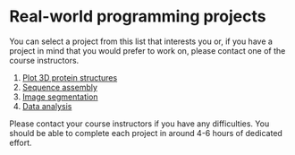 # Real-world programming projects

You can select a project from this list that interests you or, if you have a project in mind that you
would prefer to work on, please contact one of the course instructors.

1. [Plot 3D protein structures](https://github.com/vibbits/gentle-hands-on-python/blob/master/projects/3d_protein_structure.ipynb)
2. [Sequence assembly](https://github.com/vibbits/gentle-hands-on-python/blob/master/projects/sequence_assembly.ipynb)
3. [Image segmentation](https://github.com/vibbits/gentle-hands-on-python/blob/master/projects/image_segmentation.ipynb)
4. [Data analysis](https://github.com/vibbits/gentle-hands-on-python/blob/master/projects/data_analysis.ipynb)

Please contact your course instructors if you have any difficulties. You should be able to complete
each project in around 4-6 hours of dedicated effort.
